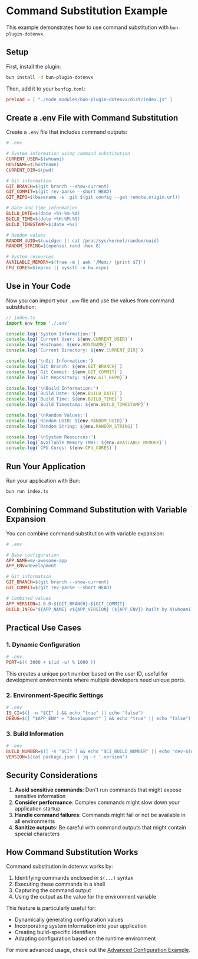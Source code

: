 # Command Substitution Example

This example demonstrates how to use command substitution with `bun-plugin-dotenvx`.

## Setup

First, install the plugin:

```bash
bun install -d bun-plugin-dotenvx
```

Then, add it to your `bunfig.toml`:

```toml
preload = [ "./node_modules/bun-plugin-dotenvx/dist/index.js" ]
```

## Create a .env File with Command Substitution

Create a `.env` file that includes command outputs:

```ini
# .env

# System information using command substitution
CURRENT_USER=$(whoami)
HOSTNAME=$(hostname)
CURRENT_DIR=$(pwd)

# Git information
GIT_BRANCH=$(git branch --show-current)
GIT_COMMIT=$(git rev-parse --short HEAD)
GIT_REPO=$(basename -s .git $(git config --get remote.origin.url))

# Date and time information
BUILD_DATE=$(date +%Y-%m-%d)
BUILD_TIME=$(date +%H:%M:%S)
BUILD_TIMESTAMP=$(date +%s)

# Random values
RANDOM_UUID=$(uuidgen || cat /proc/sys/kernel/random/uuid)
RANDOM_STRING=$(openssl rand -hex 8)

# System resources
AVAILABLE_MEMORY=$(free -m | awk '/Mem:/ {print $7}')
CPU_CORES=$(nproc || sysctl -n hw.ncpu)
```

## Use in Your Code

Now you can import your `.env` file and use the values from command substitution:

```ts
// index.ts
import env from './.env'

console.log('System Information:')
console.log(`Current User: ${env.CURRENT_USER}`)
console.log(`Hostname: ${env.HOSTNAME}`)
console.log(`Current Directory: ${env.CURRENT_DIR}`)

console.log('\nGit Information:')
console.log(`Git Branch: ${env.GIT_BRANCH}`)
console.log(`Git Commit: ${env.GIT_COMMIT}`)
console.log(`Git Repository: ${env.GIT_REPO}`)

console.log('\nBuild Information:')
console.log(`Build Date: ${env.BUILD_DATE}`)
console.log(`Build Time: ${env.BUILD_TIME}`)
console.log(`Build Timestamp: ${env.BUILD_TIMESTAMP}`)

console.log('\nRandom Values:')
console.log(`Random UUID: ${env.RANDOM_UUID}`)
console.log(`Random String: ${env.RANDOM_STRING}`)

console.log('\nSystem Resources:')
console.log(`Available Memory (MB): ${env.AVAILABLE_MEMORY}`)
console.log(`CPU Cores: ${env.CPU_CORES}`)
```

## Run Your Application

Run your application with Bun:

```bash
bun run index.ts
```

## Combining Command Substitution with Variable Expansion

You can combine command substitution with variable expansion:

```ini
# .env

# Base configuration
APP_NAME=my-awesome-app
APP_ENV=development

# Git information
GIT_BRANCH=$(git branch --show-current)
GIT_COMMIT=$(git rev-parse --short HEAD)

# Combined values
APP_VERSION=1.0.0-${GIT_BRANCH}-${GIT_COMMIT}
BUILD_INFO="${APP_NAME} v${APP_VERSION} (${APP_ENV}) built by $(whoami) on $(date +%Y-%m-%d)"
```

## Practical Use Cases

### 1. Dynamic Configuration

```ini
# .env
PORT=$(( 3000 + $(id -u) % 1000 ))
```

This creates a unique port number based on the user ID, useful for development environments where multiple developers need unique ports.

### 2. Environment-Specific Settings

```ini
# .env
IS_CI=$([ -n "$CI" ] && echo "true" || echo "false")
DEBUG=$([ "$APP_ENV" = "development" ] && echo "true" || echo "false")
```

### 3. Build Information

```ini
# .env
BUILD_NUMBER=$([ -n "$CI" ] && echo "$CI_BUILD_NUMBER" || echo "dev-$(date +%s)")
VERSION=$(cat package.json | jq -r '.version')
```

## Security Considerations

1. **Avoid sensitive commands**: Don't run commands that might expose sensitive information
2. **Consider performance**: Complex commands might slow down your application startup
3. **Handle command failures**: Commands might fail or not be available in all environments
4. **Sanitize outputs**: Be careful with command outputs that might contain special characters

## How Command Substitution Works

Command substitution in dotenvx works by:

1. Identifying commands enclosed in `$(...)` syntax
2. Executing these commands in a shell
3. Capturing the command output
4. Using the output as the value for the environment variable

This feature is particularly useful for:

- Dynamically generating configuration values
- Incorporating system information into your application
- Creating build-specific identifiers
- Adapting configuration based on the runtime environment

For more advanced usage, check out the [Advanced Configuration Example](/examples/advanced-configuration).
